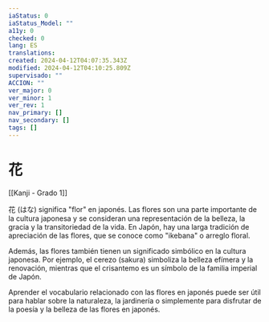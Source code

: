 ```yaml
---
iaStatus: 0
iaStatus_Model: ""
a11y: 0
checked: 0
lang: ES
translations: 
created: 2024-04-12T04:07:35.343Z
modified: 2024-04-12T04:10:25.809Z
supervisado: ""
ACCION: ""
ver_major: 0
ver_minor: 1
ver_rev: 1
nav_primary: []
nav_secondary: []
tags: []
---
```

# 花

[[Kanji - Grado 1]]

花 (はな) significa "flor" en japonés. Las flores son una parte importante de la cultura japonesa y se consideran una representación de la belleza, la gracia y la transitoriedad de la vida. En Japón, hay una larga tradición de apreciación de las flores, que se conoce como "ikebana" o arreglo floral.

Además, las flores también tienen un significado simbólico en la cultura japonesa. Por ejemplo, el cerezo (sakura) simboliza la belleza efímera y la renovación, mientras que el crisantemo es un símbolo de la familia imperial de Japón.

Aprender el vocabulario relacionado con las flores en japonés puede ser útil para hablar sobre la naturaleza, la jardinería o simplemente para disfrutar de la poesía y la belleza de las flores en japonés.
